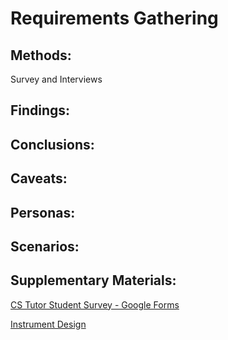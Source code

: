 # Requirements Gathering

## Methods:

Survey and Interviews

## Findings:

## Conclusions:

## Caveats:

## Personas:

## Scenarios:

## Supplementary Materials:

[CS Tutor Student Survey - Google Forms](../artifacts/CSTutorStudentSurvey-GoogleForms.pdf)

[Instrument Design](../artifacts/InstrumentDesign.pdf)
